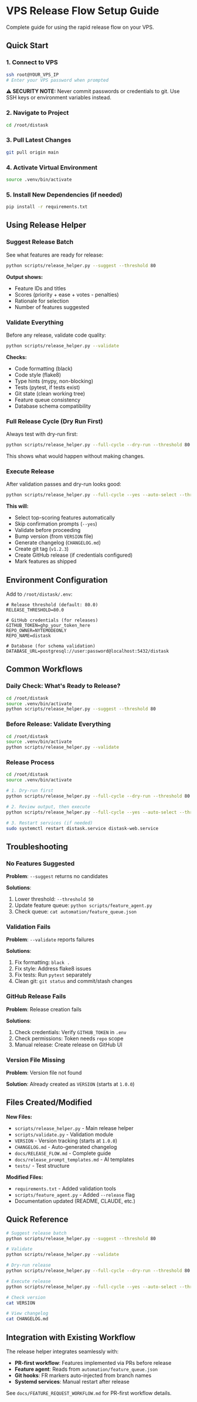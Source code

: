 # VPS Release Flow Setup Guide

Complete guide for using the rapid release flow on your VPS.

## Quick Start

### 1. Connect to VPS

```bash
ssh root@YOUR_VPS_IP
# Enter your VPS password when prompted
```

**⚠️ SECURITY NOTE:** Never commit passwords or credentials to git. Use SSH keys or environment variables instead.

### 2. Navigate to Project

```bash
cd /root/distask
```

### 3. Pull Latest Changes

```bash
git pull origin main
```

### 4. Activate Virtual Environment

```bash
source .venv/bin/activate
```

### 5. Install New Dependencies (if needed)

```bash
pip install -r requirements.txt
```

## Using Release Helper

### Suggest Release Batch

See what features are ready for release:

```bash
python scripts/release_helper.py --suggest --threshold 80
```

**Output shows:**
- Feature IDs and titles
- Scores (priority + ease + votes - penalties)
- Rationale for selection
- Number of features suggested

### Validate Everything

Before any release, validate code quality:

```bash
python scripts/release_helper.py --validate
```

**Checks:**
- Code formatting (black)
- Code style (flake8)
- Type hints (mypy, non-blocking)
- Tests (pytest, if tests exist)
- Git state (clean working tree)
- Feature queue consistency
- Database schema compatibility

### Full Release Cycle (Dry Run First)

Always test with dry-run first:

```bash
python scripts/release_helper.py --full-cycle --dry-run --threshold 80
```

This shows what would happen without making changes.

### Execute Release

After validation passes and dry-run looks good:

```bash
python scripts/release_helper.py --full-cycle --yes --auto-select --threshold 80
```

**This will:**
- Select top-scoring features automatically
- Skip confirmation prompts (`--yes`)
- Validate before proceeding
- Bump version (from `VERSION` file)
- Generate changelog (`CHANGELOG.md`)
- Create git tag (`v1.2.3`)
- Create GitHub release (if credentials configured)
- Mark features as shipped

## Environment Configuration

Add to `/root/distask/.env`:

```env
# Release threshold (default: 80.0)
RELEASE_THRESHOLD=80.0

# GitHub credentials (for releases)
GITHUB_TOKEN=ghp_your_token_here
REPO_OWNER=NYTEMODEONLY
REPO_NAME=distask

# Database (for schema validation)
DATABASE_URL=postgresql://user:password@localhost:5432/distask
```

## Common Workflows

### Daily Check: What's Ready to Release?

```bash
cd /root/distask
source .venv/bin/activate
python scripts/release_helper.py --suggest --threshold 80
```

### Before Release: Validate Everything

```bash
cd /root/distask
source .venv/bin/activate
python scripts/release_helper.py --validate
```

### Release Process

```bash
cd /root/distask
source .venv/bin/activate

# 1. Dry-run first
python scripts/release_helper.py --full-cycle --dry-run --threshold 80

# 2. Review output, then execute
python scripts/release_helper.py --full-cycle --yes --auto-select --threshold 80

# 3. Restart services (if needed)
sudo systemctl restart distask.service distask-web.service
```

## Troubleshooting

### No Features Suggested

**Problem**: `--suggest` returns no candidates

**Solutions**:
1. Lower threshold: `--threshold 50`
2. Update feature queue: `python scripts/feature_agent.py`
3. Check queue: `cat automation/feature_queue.json`

### Validation Fails

**Problem**: `--validate` reports failures

**Solutions**:
1. Fix formatting: `black .`
2. Fix style: Address flake8 issues
3. Fix tests: Run `pytest` separately
4. Clean git: `git status` and commit/stash changes

### GitHub Release Fails

**Problem**: Release creation fails

**Solutions**:
1. Check credentials: Verify `GITHUB_TOKEN` in `.env`
2. Check permissions: Token needs `repo` scope
3. Manual release: Create release on GitHub UI

### Version File Missing

**Problem**: Version file not found

**Solution**: Already created as `VERSION` (starts at `1.0.0`)

## Files Created/Modified

**New Files:**
- `scripts/release_helper.py` - Main release helper
- `scripts/validate.py` - Validation module
- `VERSION` - Version tracking (starts at `1.0.0`)
- `CHANGELOG.md` - Auto-generated changelog
- `docs/RELEASE_FLOW.md` - Complete guide
- `docs/release_prompt_templates.md` - AI templates
- `tests/` - Test structure

**Modified Files:**
- `requirements.txt` - Added validation tools
- `scripts/feature_agent.py` - Added `--release` flag
- Documentation updated (README, CLAUDE, etc.)

## Quick Reference

```bash
# Suggest release batch
python scripts/release_helper.py --suggest --threshold 80

# Validate
python scripts/release_helper.py --validate

# Dry-run release
python scripts/release_helper.py --full-cycle --dry-run --threshold 80

# Execute release
python scripts/release_helper.py --full-cycle --yes --auto-select --threshold 80

# Check version
cat VERSION

# View changelog
cat CHANGELOG.md
```

## Integration with Existing Workflow

The release helper integrates seamlessly with:
- **PR-first workflow**: Features implemented via PRs before release
- **Feature agent**: Reads from `automation/feature_queue.json`
- **Git hooks**: FR markers auto-injected from branch names
- **Systemd services**: Manual restart after release

See `docs/FEATURE_REQUEST_WORKFLOW.md` for PR-first workflow details.

